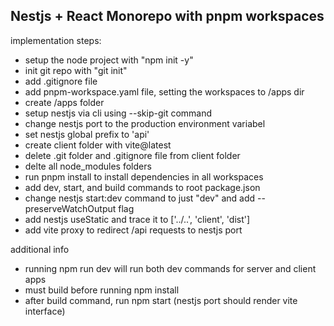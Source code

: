 ## Nestjs + React Monorepo with pnpm workspaces

implementation steps:

- setup the node project with "npm init -y"
- init git repo with "git init"
- add .gitignore file
- add pnpm-workspace.yaml file, setting the workspaces to /apps dir
- create /apps folder
- setup nestjs via cli using --skip-git command
- change nestjs port to the production environment variabel
- set nestjs global prefix to 'api'
- create client folder with vite@latest
- delete .git folder and .gitignore file from client folder
- delte all node_modules folders
- run pnpm install to install dependencies in all workspaces
- add dev, start, and build commands to root package.json
- change nestjs start:dev command to just "dev" and add --preserveWatchOutput flag
- add nestjs useStatic and trace it to ['../..', 'client', 'dist']
- add vite proxy to redirect /api requests to nestjs port

additional info

- running npm run dev will run both dev commands for server and client apps
- must build before running npm install
- after build command, run npm start (nestjs port should render vite interface)
